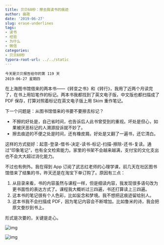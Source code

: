 ```yaml
---
title: 贝贝60秒：擦去我读书的痕迹
author: 曲政
date: '2019-06-27'
slug: erase-underlines
tags:
- 读书
- 经验
- 为什么
- 微信
categories:
- 贝贝60秒
typora-root-url: ../../static
---
```


```
今天是贝贝报告给你的第 119 天
2019-06-27 星期四
```

在上海图书馆借来的两本书——《转变之书》和《转行》，我用了近两个月读完了，在书上用铅笔作的标记。两本书我都找到了英文电子版，中文版也都扫描成了 PDF 保存，打算对照着标记在英文电子版上用 Skim 重作笔记。

下一个问题是：从图书馆借来的书要不要擦去标记？

-   不擦的好处是，自己省时间，也告诉后人此书曾受到的重视。坏处是但心，如果被厌恶标记的人溯源投诉就不妙了。
-   擦去痕迹的不便之处是时间，还有橡皮屑。好处是又翻了一遍书，还它清白。

这样的方式挺好：起意-登录-借书-决定-读书-标记-扫描-擦除-还书-复读。通过“印象笔记”，也有全文检索能力。家里的书架不会越来越满，支付宝的文化支出也不会大大超过消化能力。

不过也有例外。我在得到 App 订阅了武志红老师的心理学课，前几天在社区图书馆借来了结集的书，昨天还是在淘宝下单订购了。原因有三点：

1.  从目录来看，书的内容虽然与课程一样，但是细读内容，我发现很多语句改为更书面性的表达方式了。课程我大概听过三四遍，书还打算读上三四遍。
2.  这本书的笔记很有个人色彩，比如妄念和梦境。我不想把这痕迹留给别人。
3.  这本书我不会扫描成 PDF，因为笔记内容会不断增加。比如鲁米的诗，我会把原文誊抄到书上。

形式是次要的，关键是走心。

![img](/images/2019-06-27-%E8%B4%9D%E8%B4%9D60%E7%A7%92%EF%BC%9A%E6%93%A6%E5%8E%BB%E6%88%91%E8%AF%BB%E4%B9%A6%E7%9A%84%E7%97%95%E8%BF%B9/640-20200416114328281.jpeg)

![img](/images/2019-06-27-%E8%B4%9D%E8%B4%9D60%E7%A7%92%EF%BC%9A%E6%93%A6%E5%8E%BB%E6%88%91%E8%AF%BB%E4%B9%A6%E7%9A%84%E7%97%95%E8%BF%B9/640-20200416114328331.jpeg)